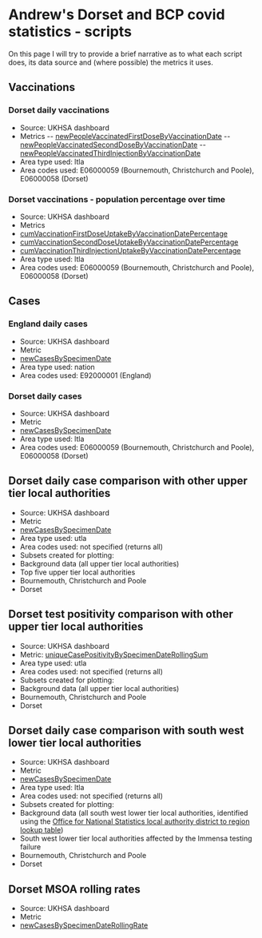# Andrew's Dorset and BCP covid statistics - scripts

On this page I will try to provide a brief narrative as to what each script does, its data source and (where possible) the metrics it uses.

## Vaccinations

### Dorset daily vaccinations
- Source: UKHSA dashboard
- Metrics
 -- [newPeopleVaccinatedFirstDoseByVaccinationDate](https://coronavirus.data.gov.uk/metrics/doc/newPeopleVaccinatedFirstDoseByVaccinationDate)
 -- [newPeopleVaccinatedSecondDoseByVaccinationDate](https://coronavirus.data.gov.uk/metrics/doc/newPeopleVaccinatedSecondDoseByVaccinationDate)
 -- [newPeopleVaccinatedThirdInjectionByVaccinationDate](https://coronavirus.data.gov.uk/metrics/doc/newPeopleVaccinatedThirdInjectionByVaccinationDate)
- Area type used: ltla
- Area codes used: E06000059 (Bournemouth, Christchurch and Poole), E06000058 (Dorset)
 
### Dorset vaccinations - population percentage over time
- Source: UKHSA dashboard
- Metrics
 - [cumVaccinationFirstDoseUptakeByVaccinationDatePercentage](https://coronavirus.data.gov.uk/metrics/doc/cumVaccinationFirstDoseUptakeByVaccinationDatePercentage)
 - [cumVaccinationSecondDoseUptakeByVaccinationDatePercentage](https://coronavirus.data.gov.uk/metrics/doc/cumVaccinationSecondDoseUptakeByVaccinationDatePercentage)
 - [cumVaccinationThirdInjectionUptakeByVaccinationDatePercentage](https://coronavirus.data.gov.uk/metrics/doc/cumVaccinationThirdInjectionUptakeByVaccinationDatePercentage)
- Area type used: ltla
- Area codes used: E06000059 (Bournemouth, Christchurch and Poole), E06000058 (Dorset)
 
## Cases
 
### England daily cases
- Source: UKHSA dashboard
- Metric
 - [newCasesBySpecimenDate](https://coronavirus.data.gov.uk/metrics/doc/newCasesBySpecimenDate)
- Area type used: nation
- Area codes used: E92000001 (England)

### Dorset daily cases
- Source: UKHSA dashboard
- Metric
 - [newCasesBySpecimenDate](https://coronavirus.data.gov.uk/metrics/doc/newCasesBySpecimenDate)
- Area type used: ltla
- Area codes used: E06000059 (Bournemouth, Christchurch and Poole), E06000058 (Dorset)

## Dorset daily case comparison with other upper tier local authorities
- Source: UKHSA dashboard
- Metric
 - [newCasesBySpecimenDate](https://coronavirus.data.gov.uk/metrics/doc/newCasesBySpecimenDate)
- Area type used: utla
- Area codes used: not specified (returns all)
- Subsets created for plotting:
 - Background data (all upper tier local authorities)
 - Top five upper tier local authorities
 - Bournemouth, Christchurch and Poole
 - Dorset
 
## Dorset test positivity comparison with other upper tier local authorities
- Source: UKHSA dashboard
- Metric: [uniqueCasePositivityBySpecimenDateRollingSum](https://coronavirus.data.gov.uk/metrics/doc/uniqueCasePositivityBySpecimenDateRollingSum)
- Area type used: utla
- Area codes used: not specified (returns all)
- Subsets created for plotting:
 - Background data (all upper tier local authorities)
 - Bournemouth, Christchurch and Poole
 - Dorset
 
## Dorset daily case comparison with south west lower tier local authorities
- Source: UKHSA dashboard
- Metric
 - [newCasesBySpecimenDate](https://coronavirus.data.gov.uk/metrics/doc/newCasesBySpecimenDate)
- Area type used: ltla
- Area codes used: not specified (returns all)
- Subsets created for plotting:
 - Background data (all south west lower tier local authorities, identified using the [Office for National Statistics local authority district to region lookup table](https://geoportal.statistics.gov.uk/datasets/ons::local-authority-district-to-region-april-2021-lookup-in-england/about))
 - South west lower tier local authorities affected by the Immensa testing failure
 - Bournemouth, Christchurch and Poole
 - Dorset
 
## Dorset MSOA rolling rates
- Source: UKHSA dashboard
- Metric
 - [newCasesBySpecimenDateRollingRate](https://coronavirus.data.gov.uk/metrics/doc/newCasesBySpecimenDateRollingRate)